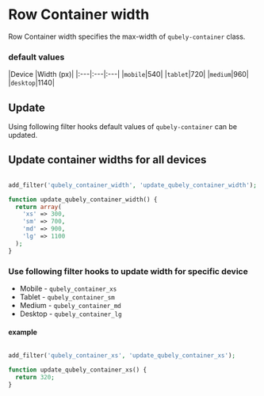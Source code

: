 # Row Container width

Row Container width specifies the max-width of `qubely-container` class. 

### default values
|Device |Width (px)|
|:---|:---|:---|
|`mobile`|540|
|`tablet`|720|
|`medium`|960|
|`desktop`|1140|


## Update
Using following filter hooks default values of `qubely-container` can be updated.

## Update container widths for all devices

```php

add_filter('qubely_container_width', 'update_qubely_container_width');

function update_qubely_container_width() {
  return array(
    'xs' => 300,
    'sm' => 700,
    'md' => 900,
    'lg' => 1100
  );
}
```
### Use following filter hooks to update width for specific device
* Mobile - `qubely_container_xs` 
* Tablet - `qubely_container_sm`
* Medium - `qubely_container_md`
* Desktop - `qubely_container_lg`

#### example
```php

add_filter('qubely_container_xs', 'update_qubely_container_xs');

function update_qubely_container_xs() {
  return 320;
}

```
	